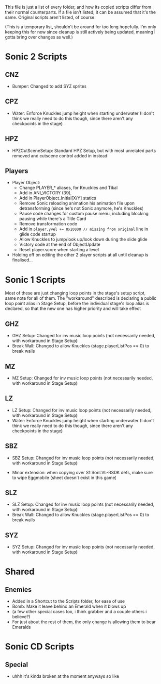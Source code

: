 
This file is just a list of every folder, and how its copied scripts differ from their normal counterparts. If a file isn't listed, it can be assumed that it's the same. Original scripts aren't listed, of course.

(This is a temporary list, shouldn't be around for too long hopefully. I'm only keeping this for now since cleanup is still actively being updated, meaning I gotta bring over changes as well.)

# Sonic 2 Scripts

## CNZ
- Bumper: Changed to add SYZ sprites

## CPZ
- Water: Enforce Knuckles jump height when starting underwater (I don't think we really need to do this though, since there aren't any checkpoints in the stage)

## HPZ
- HPZCutSceneSetup: Standard HPZ Setup, but with most unrelated parts removed and cutscene control added in instead

## Players
- Player Object: 
  - Change PLAYER_\* aliases, for Knuckles and Tikal
  - Add in ANI_VICTORY (39),
  - Add in PlayerObject_Initial[X/Y] statics
  - Remove Sonic reloading animation his animation file upon detransforming (since he's not Sonic anymore, he's Knuckles)
  - Pause code changes for custom pause menu, including blocking pausing while there's a Title Card
  - Remove transformation code
  - Add in `player.yvel += 0x20000 // missing from original` line in glide code startup
  - Allow Knuckles to jump/look up/look down during the slide glide
  - Victory code at the end of ObjectUpdate
  - Reset player.score when starting a level
- Holding off on editing the other 2 player scripts at all until cleanup is finalised...

# Sonic 1 Scripts

Most of these are just changing loop points in the stage's setup script, same note for all of them. The "workaround" described is declaring a public loop point alias in Stage Setup, before the individual stage's loop alias is declared, so that the new one has higher priority and will take effect

## GHZ
- GHZ Setup: Changed for inv music loop points (not necessarily needed, with workaround in Stage Setup)
- Break Wall: Changed to allow Knuckles (stage.playerListPos == 0) to break walls

## MZ
- MZ Setup: Changed for inv music loop points (not necessarily needed, with workaround in Stage Setup)

## LZ
- LZ Setup: Changed for inv music loop points (not necessarily needed, with workaround in Stage Setup)
- Water: Enforce Knuckles jump height when starting underwater (I don't think we really need to do this though, since there aren't any checkpoints in the stage)

## SBZ
- SBZ Setup: Changed for inv music loop points (not necessarily needed, with workaround in Stage Setup)

- Minor extension: when copying over S1 SonLVL-RSDK defs, make sure to wipe Eggmobile (sheet doesn't exist in this game)

## SLZ
- SLZ Setup: Changed for inv music loop points (not necessarily needed, with workaround in Stage Setup)
- Break Wall: Changed to allow Knuckles (stage.playerListPos == 0) to break walls

## SYZ
- SYZ Setup: Changed for inv music loop points (not necessarily needed, with workaround in Stage Setup)

# Shared

## Enemies
- Added in a Shortcut to the Scripts folder, for ease of use
- Bomb: Make it leave behind an Emerald when it blows up
- (a few other special cases too, i think grabber and a couple others i believe?)
- For just about the rest of them, the only change is allowing them to bear Emeralds


# Sonic CD Scripts

## Special

- uhhh it's kinda broken at the moment anyways so like 

